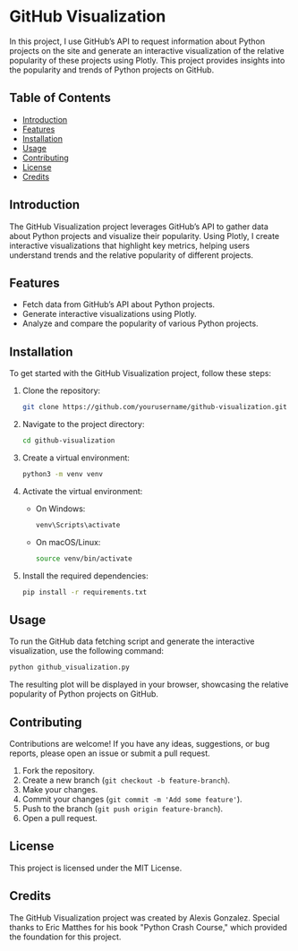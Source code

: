 # GitHub Visualization

In this project, I use GitHub’s API to request information about Python projects on the site and generate an interactive visualization of the relative popularity of these projects using Plotly. This project provides insights into the popularity and trends of Python projects on GitHub.

## Table of Contents

- [Introduction](#introduction)
- [Features](#features)
- [Installation](#installation)
- [Usage](#usage)
- [Contributing](#contributing)
- [License](#license)
- [Credits](#credits)

## Introduction

The GitHub Visualization project leverages GitHub’s API to gather data about Python projects and visualize their popularity. Using Plotly, I create interactive visualizations that highlight key metrics, helping users understand trends and the relative popularity of different projects.

## Features

- Fetch data from GitHub’s API about Python projects.
- Generate interactive visualizations using Plotly.
- Analyze and compare the popularity of various Python projects.

## Installation

To get started with the GitHub Visualization project, follow these steps:

1. Clone the repository:

   ```bash
   git clone https://github.com/yourusername/github-visualization.git
   ```

2. Navigate to the project directory:

   ```bash
   cd github-visualization
   ```

3. Create a virtual environment:

   ```bash
   python3 -m venv venv
   ```

4. Activate the virtual environment:

   - On Windows:

     ```bash
     venv\Scripts\activate
     ```

   - On macOS/Linux:
     ```bash
     source venv/bin/activate
     ```

5. Install the required dependencies:
   ```bash
   pip install -r requirements.txt
   ```

## Usage

To run the GitHub data fetching script and generate the interactive visualization, use the following command:

```bash
python github_visualization.py
```

The resulting plot will be displayed in your browser, showcasing the relative popularity of Python projects on GitHub.

## Contributing

Contributions are welcome! If you have any ideas, suggestions, or bug reports, please open an issue or submit a pull request.

1. Fork the repository.
2. Create a new branch (`git checkout -b feature-branch`).
3. Make your changes.
4. Commit your changes (`git commit -m 'Add some feature'`).
5. Push to the branch (`git push origin feature-branch`).
6. Open a pull request.

## License

This project is licensed under the MIT License.

## Credits

The GitHub Visualization project was created by Alexis Gonzalez. Special thanks to Eric Matthes for his book "Python Crash Course," which provided the foundation for this project.
